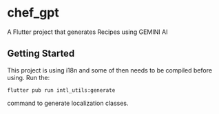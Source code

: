 # chef_gpt

A Flutter project that generates Recipes using GEMINI AI

## Getting Started

This project is using i18n and some of then needs to be compiled before using. 
Run the:

`flutter pub run intl_utils:generate`

command to generate localization classes.
